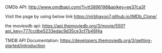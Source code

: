 OMDb API: http://www.omdbapi.com/?i=tt3896198&apikey=ee37ca3f

Visit the page by using below link
https://nirbhayoo7.github.io/IMDb_Clone/

the moviesdb api: https://api.themoviedb.org/3/movie/550?api_key=777ccdbe5233edac9d35ce3cf7b46f4a

TMDB API Documentation: https://developers.themoviedb.org/3/getting-started/introduction